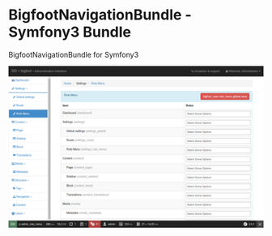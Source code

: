 # BigfootNavigationBundle - Symfony3 Bundle
BigfootNavigationBundle for Symfony3

![alt tag](https://raw.githubusercontent.com/7rin0/BigfootDefaultTheme/master/Resources/public/images/screenshot.png)
